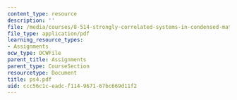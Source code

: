 ```yaml
---
content_type: resource
description: ''
file: /media/courses/8-514-strongly-correlated-systems-in-condensed-matter-physics-fall-2003/ccc56c1ceadcf114967167bc669d11f2_ps4.pdf
file_type: application/pdf
learning_resource_types:
- Assignments
ocw_type: OCWFile
parent_title: Assignments
parent_type: CourseSection
resourcetype: Document
title: ps4.pdf
uid: ccc56c1c-eadc-f114-9671-67bc669d11f2
---
```

